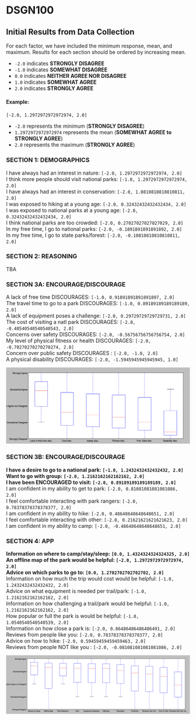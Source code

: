 # DSGN100

## Initial Results from Data Collection
For each factor, we have included the minimum response, mean, and maximum. Results for each section should be ordered by increasing mean. <br/>
- `-2.0` indicates **STRONGLY DISAGREE**
- `-1.0` indicates **SOMEWHAT DISAGREE**
- `0.0` indicates **NEITHER AGREE NOR DISAGREE**
- `1.0` indicates **SOMEWHAT AGREE**
- `2.0` indicates **STRONGLY AGREE** 

#### Example:
`[-2.0, 1.2972972972972974, 2.0]` <br/>
- `-2.0` represents the minimum (**STRONGLY DISAGREE**)
- `1.2972972972972974` represents the mean (**SOMEWHAT AGREE to STRONGLY AGREE**)
- `2.0` represents the maximum (**STRONGLY AGREE**)

### SECTION 1: DEMOGRAPHICS
I have always had an interest in nature: `[-2.0, 1.2972972972972974, 2.0]` <br/>
I think more people should visit national parks: `[-1.0, 1.2972972972972974, 2.0]` <br/>
I have always had an interest in conservation: `[-2.0, 1.0810810810810811, 2.0]` <br/>
I was exposed to hiking at a young age:  `[-2.0, 0.32432432432432434, 2.0]` <br/>
I was exposed to national parks at a young age: `[-2.0, 0.32432432432432434, 2.0]` <br/>
I think national parks are too crowded: `[-2.0, 0.27027027027027029, 2.0]` <br/>
In my free time, I go to national parks: `[-2.0, -0.1891891891891892, 2.0]` <br/>
In my free time, I go to state parks/forest: `[-2.0, -0.10810810810810811, 2.0]` <br/>

### SECTION 2: REASONING 
TBA

### SECTION 3A: ENCOURAGE/DISCOURAGE 
A lack of free time DISCOURAGES: `[-1.0, 0.91891891891891897, 2.0]` <br/>
The travel time to go to a park DISCOURAGES: `[-1.0, 0.89189189189189189, 2.0]` <br/>
A lack of equipment poses a challenge: `[-2.0, 0.29729729729729731, 2.0]` <br/>
The cost of visiting a natl park DISCOURAGES: `[-2.0, -0.40540540540540543, 2.0]` <br/>
Concerns over safety DISCOURAGES: `[-2.0, -0.56756756756756754, 2.0]` <br/>
My level of physical fitness or health DISCOURAGES: `[-2.0, -0.70270270270270274, 2.0]` <br/>
Concern over public safety DISCOURAGES : `[-2.0, -1.0, 2.0]` <br/>
A physical disability DISCOURAGES: `[-2.0, -1.5945945945945945, 1.0]` <br/>

![3AFactors](OverallFactors.png)

### SECTION 3B: ENCOURAGE/DISCOURAGE
**I have a desire to go to a national park: `[-1.0, 1.2432432432432432, 2.0]`** <br/>
**Want to go with group: `[-2.0, 1.2162162162162162, 2.0]`** <br/>
**I have been ENCOURAGED to visit: `[-2.0, 0.89189189189189189, 2.0]`** <br/>
I am confident in my ability to get to park: `[-2.0, 0.81081081081081086, 2.0]` <br/>
I feel comfortable interacting with park rangers: `[-2.0, 0.78378378378378377, 2.0]` <br/>
I am confident in my ability to hike: `[-2.0, 0.48648648648648651, 2.0]` <br/>
I feel comfortable interacting with other: `[-2.0, 0.21621621621621623, 2.0]` <br/>
I am confident in my ability to camp: `[-2.0, -0.48648648648648651, 2.0]` <br/>

### SECTION 4: APP
**Information on where to camp/stay/sleep: `[0.0, 1.4324324324324325, 2.0]`** <br/>
**An offline map of the park would be helpful: `[-2.0, 1.2972972972972974, 2.0]`** <br/>
**Advice on which parks to go to: `[0.0, 1.2702702702702702, 2.0]`** <br/>
Information on how much the trip would cost would be helpful: `[-1.0, 1.2432432432432432, 2.0]` <br/>
Advice on what equipment is needed per trail/park: `[-1.0, 1.2162162162162162, 2.0]` <br/>
Information on how challenging a trail/park would be helpful: `[-1.0, 1.2162162162162162, 2.0]` <br/>
How popular or full the park is would be helpful: `[-1.0, 1.0540540540540539, 2.0]` <br/>
Information on how close a park is: `[-2.0, 0.86486486486486491, 2.0]` <br/>
Reviews from people like you: `[-2.0, 0.78378378378378377, 2.0]` <br/>
Advice on how to hike: `[-2.0, 0.59459459459459463, 2.0]` <br/>
Reviews from people NOT like you : `[-2.0, -0.081081081081081086, 2.0]` <br/>

![4AFactors](Features.png)
